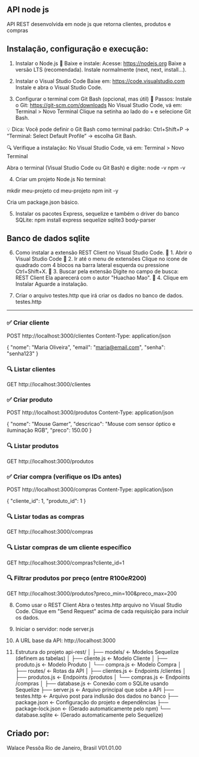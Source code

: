 API node js
----------
API REST desenvolvida em node js que retorna clientes, produtos e compras

Instalação, configuração e execução:
------------------------------------

1. Instalar o Node.js
🔗 Baixe e instale:
Acesse: https://nodejs.org
Baixe a versão LTS (recomendada).
Instale normalmente (next, next, install...).

2. Instalar o Visual Studio Code
Baixe em: https://code.visualstudio.com
Instale e abra o Visual Studio Code.

3. Configurar o terminal com Git Bash (opcional, mas útil)
🔧 Passos:
Instale o Git: https://git-scm.com/downloads
No Visual Studio Code, vá em:
Terminal > Novo Terminal
Clique na setinha ao lado do + e selecione Git Bash.

💡 Dica:
Você pode definir o Git Bash como terminal padrão:
Ctrl+Shift+P → “Terminal: Select Default Profile” → escolha Git Bash.

🔍 Verifique a instalação:
No Visual Studio Code, vá em:
Terminal > Novo Terminal

Abra o terminal (Visual Studio Code ou Git Bash) e digite:
node -v
npm -v

4. Criar um projeto Node.js
No terminal:

mkdir meu-projeto
cd meu-projeto
npm init -y

Cria um package.json básico.

5. Instalar os pacotes Express, sequelize e também o driver do banco SQLite:
npm install express sequelize sqlite3 body-parser

Banco de dados sqlite
--------------
6. Como instalar a extensão REST Client no Visual Studio Code.
🔹 1. Abrir o Visual Studio Code
🔹 2. Ir até o menu de extensões
Clique no ícone de quadrado com 4 blocos na barra lateral esquerda
ou pressione Ctrl+Shift+X.
🔹 3. Buscar pela extensão
Digite no campo de busca:
REST Client
Ela aparecerá com o autor "Huachao Mao".
🔹 4. Clique em Instalar
Aguarde a instalação.

7. Criar o arquivo testes.http que irá criar os dados no banco de dados.
testes.http
-----------
### ✅ Criar cliente
POST http://localhost:3000/clientes
Content-Type: application/json

{
  "nome": "Maria Oliveira",
  "email": "maria@email.com",
  "senha": "senha123"
}

### 🔍 Listar clientes
GET http://localhost:3000/clientes

###

### ✅ Criar produto
POST http://localhost:3000/produtos
Content-Type: application/json

{
  "nome": "Mouse Gamer",
  "descricao": "Mouse com sensor óptico e iluminação RGB",
  "preco": 150.00
}

### 🔍 Listar produtos
GET http://localhost:3000/produtos

###

### ✅ Criar compra (verifique os IDs antes)
POST http://localhost:3000/compras
Content-Type: application/json

{
  "cliente_id": 1,
  "produto_id": 1
}

### 🔍 Listar todas as compras
GET http://localhost:3000/compras

### 🔍 Listar compras de um cliente específico
GET http://localhost:3000/compras?cliente_id=1

### 🔍 Filtrar produtos por preço (entre R$100 e R$200)
GET http://localhost:3000/produtos?preco_min=100&preco_max=200

8. Como usar o REST Client
Abra o testes.http arquivo no Visual Studio Code.
Clique em "Send Request" acima de cada requisição para incluir os dados.

9. Iniciar o servidor:
node server.js

10. A URL base da API:
http://localhost:3000

11. Estrutura do projeto
api-rest/
│
├── models/                  ← Modelos Sequelize (definem as tabelas)
│   ├── cliente.js           ← Modelo Cliente
│   ├── produto.js           ← Modelo Produto
│   └── compra.js            ← Modelo Compra
│
├── routes/                  ← Rotas da API
│   ├── clientes.js          ← Endpoints /clientes
│   ├── produtos.js          ← Endpoints /produtos
│   └── compras.js           ← Endpoints /compras
│
├── database.js              ← Conexão com o SQLite usando Sequelize
├── server.js                ← Arquivo principal que sobe a API
├── testes.http              ← Arquivo post para indlusão dos dados no banco
├── package.json             ← Configuração do projeto e dependências
├── package-lock.json        ← (Gerado automaticamente pelo npm)
└── database.sqlite          ← (Gerado automaticamente pelo Sequelize)


Criado por:
-----------
Walace Pessôa
Rio de Janeiro, Brasil
V01.01.00
